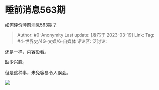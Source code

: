 # 睡前消息563期
[如何评价睡前消息563期？](https://www.zhihu.com/question/589313028/answer/2943690437)

> Author: #0-Anonymity
> Last update: [发布于 2023-03-19]
> Link:
> Tag: #4-世界史/4G-文娱/6-自媒体
> 评论区:
> 泛讨论:

还是一样，内容没看。

缺少兴趣。

但是这种事，未免容易令人误会。

![](https://picx.zhimg.com/50/v2-26f07eed37cc08107c6834c6cb495364_720w.jpg?source=1940ef5c)
